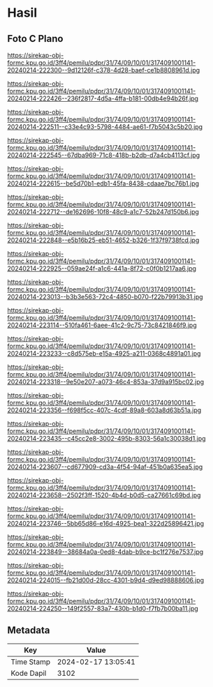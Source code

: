 # Hasil

## Foto C Plano

https://sirekap-obj-formc.kpu.go.id/3ff4/pemilu/pdpr/31/74/09/10/01/3174091001141-20240214-222300--9d12126f-c378-4d28-baef-ce1b8808961d.jpg

https://sirekap-obj-formc.kpu.go.id/3ff4/pemilu/pdpr/31/74/09/10/01/3174091001141-20240214-222426--236f2817-4d5a-4ffa-b181-00db4e94b26f.jpg

https://sirekap-obj-formc.kpu.go.id/3ff4/pemilu/pdpr/31/74/09/10/01/3174091001141-20240214-222511--c33e4c93-5798-4484-ae61-f7b5043c5b20.jpg

https://sirekap-obj-formc.kpu.go.id/3ff4/pemilu/pdpr/31/74/09/10/01/3174091001141-20240214-222545--67dba969-71c8-418b-b2db-d7a4cb4113cf.jpg

https://sirekap-obj-formc.kpu.go.id/3ff4/pemilu/pdpr/31/74/09/10/01/3174091001141-20240214-222615--be5d70b1-edb1-45fa-8438-cdaae7bc76b1.jpg

https://sirekap-obj-formc.kpu.go.id/3ff4/pemilu/pdpr/31/74/09/10/01/3174091001141-20240214-222712--de162696-10f8-48c9-a1c7-52b247d150b6.jpg

https://sirekap-obj-formc.kpu.go.id/3ff4/pemilu/pdpr/31/74/09/10/01/3174091001141-20240214-222848--e5b16b25-eb51-4652-b326-1f37f9738fcd.jpg

https://sirekap-obj-formc.kpu.go.id/3ff4/pemilu/pdpr/31/74/09/10/01/3174091001141-20240214-222925--059ae24f-a1c6-441a-8f72-c0f0b1217aa6.jpg

https://sirekap-obj-formc.kpu.go.id/3ff4/pemilu/pdpr/31/74/09/10/01/3174091001141-20240214-223013--b3b3e563-72c4-4850-b070-f22b79913b31.jpg

https://sirekap-obj-formc.kpu.go.id/3ff4/pemilu/pdpr/31/74/09/10/01/3174091001141-20240214-223114--510fa461-6aee-41c2-9c75-73c8421846f9.jpg

https://sirekap-obj-formc.kpu.go.id/3ff4/pemilu/pdpr/31/74/09/10/01/3174091001141-20240214-223233--c8d575eb-e15a-4925-a211-0368c4891a01.jpg

https://sirekap-obj-formc.kpu.go.id/3ff4/pemilu/pdpr/31/74/09/10/01/3174091001141-20240214-223318--9e50e207-a073-46c4-853a-37d9a915bc02.jpg

https://sirekap-obj-formc.kpu.go.id/3ff4/pemilu/pdpr/31/74/09/10/01/3174091001141-20240214-223356--f698f5cc-407c-4cdf-89a8-603a8d63b51a.jpg

https://sirekap-obj-formc.kpu.go.id/3ff4/pemilu/pdpr/31/74/09/10/01/3174091001141-20240214-223435--c45cc2e8-3002-495b-8303-56a1c30038d1.jpg

https://sirekap-obj-formc.kpu.go.id/3ff4/pemilu/pdpr/31/74/09/10/01/3174091001141-20240214-223607--cd677909-cd3a-4f54-94af-451b0a635ea5.jpg

https://sirekap-obj-formc.kpu.go.id/3ff4/pemilu/pdpr/31/74/09/10/01/3174091001141-20240214-223658--2502f3ff-1520-4b4d-b0d5-ca27661c69bd.jpg

https://sirekap-obj-formc.kpu.go.id/3ff4/pemilu/pdpr/31/74/09/10/01/3174091001141-20240214-223746--5bb65d86-e16d-4925-bea1-322d25896421.jpg

https://sirekap-obj-formc.kpu.go.id/3ff4/pemilu/pdpr/31/74/09/10/01/3174091001141-20240214-223849--38684a0a-0ed8-4dab-b9ce-bc1f276e7537.jpg

https://sirekap-obj-formc.kpu.go.id/3ff4/pemilu/pdpr/31/74/09/10/01/3174091001141-20240214-224015--fb21d00d-28cc-4301-b9d4-d9ed98888606.jpg

https://sirekap-obj-formc.kpu.go.id/3ff4/pemilu/pdpr/31/74/09/10/01/3174091001141-20240214-224250--149f2557-83a7-430b-b1d0-f7fb7b00ba11.jpg


## Metadata

| Key        | Value               |
| ---------- | ------------------- |
| Time Stamp | 2024-02-17 13:05:41 |
| Kode Dapil | 3102                |



